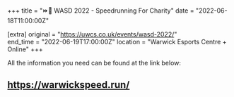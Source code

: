 +++
title = "⏩🏃 WASD 2022 - Speedrunning For Charity"
date = "2022-06-18T11:00:00Z"

[extra]
original = "https://uwcs.co.uk/events/wasd-2022/"    
end_time = "2022-06-19T17:00:00Z"
location = "Warwick Esports Centre + Online"
+++

All the information you need can be found at the link below:

## <https://warwickspeed.run/>

